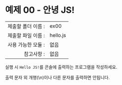 # 예제 00 - 안녕 JS!

|                      |                    |
| --------------------:| ------------------ |
|   제출할 폴더 이름 :     |  ex00              |
|   제출할 파일 이름 :     |  hello.js          |
|   사용 가능한 모듈 :     |  없음               |
|   참고사항 :           |  없음                |

실행 시 `Hello JS!`를 콘솔에 출력하는 프로그램을 작성하세요.

출력 문자 외 개행(\n)이나 다른 문자를 출력하면 안됩니다.
